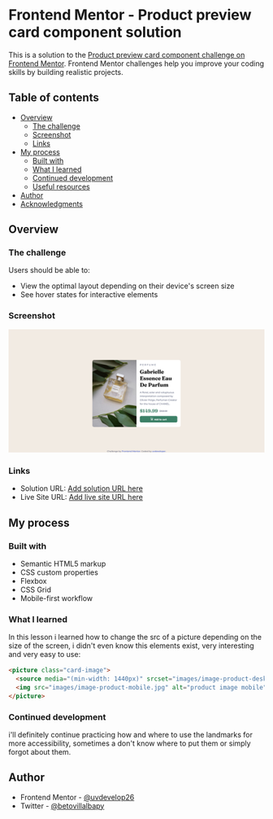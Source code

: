 
# Frontend Mentor - Product preview card component solution

This is a solution to the [Product preview card component challenge on Frontend Mentor](https://www.frontendmentor.io/challenges/product-preview-card-component-GO7UmttRfa). Frontend Mentor challenges help you improve your coding skills by building realistic projects. 

## Table of contents

- [Overview](#overview)
  - [The challenge](#the-challenge)
  - [Screenshot](#screenshot)
  - [Links](#links)
- [My process](#my-process)
  - [Built with](#built-with)
  - [What I learned](#what-i-learned)
  - [Continued development](#continued-development)
  - [Useful resources](#useful-resources)
- [Author](#author)
- [Acknowledgments](#acknowledgments)



## Overview

### The challenge

Users should be able to:

- View the optimal layout depending on their device's screen size
- See hover states for interactive elements

### Screenshot

![](./Frontend_Mentor_Product_preview_card_component.png)



### Links

- Solution URL: [Add solution URL here](https://your-solution-url.com)
- Live Site URL: [Add live site URL here](https://your-live-site-url.com)

## My process

### Built with

- Semantic HTML5 markup
- CSS custom properties
- Flexbox
- CSS Grid
- Mobile-first workflow


### What I learned

In this lesson i learned how to change the src of a picture depending on the size of the screen, i didn't even know this elements exist, very interesting and very easy to use:


```html
<picture class="card-image">
  <source media="(min-width: 1440px)" srcset="images/image-product-desktop.jpg" />
  <img src="images/image-product-mobile.jpg" alt="product image mobile" class="image-product">
</picture>

```


### Continued development

i'll definitely continue practicing how and where to use the landmarks for more accessibility, sometimes a don't know where to put them or simply forgot about them.



## Author

- Frontend Mentor - [@uvdevelop26](https://www.frontendmentor.io/profile/uvdevelop26)
- Twitter - [@betovillalbapy](https://www.twitter.com/betovillalbapy)



